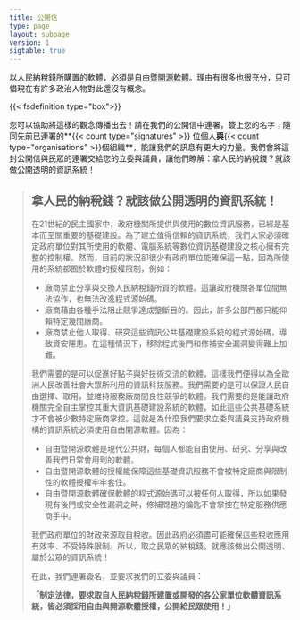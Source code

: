 ```yaml
---
title: 公開信
type: page
layout: subpage
version: 1
sigtable: true
---
```


以人民納稅錢所購置的軟體，必須是[自由暨開源軟體][fs]。理由有很多也很充分，只可惜現在有許多政治人物對此還沒有概念。

{{< fsdefinition type="box">}}

您可以協助將這樣的觀念傳播出去！請在我們的公開信中連署，簽上您的名字；隨同先前已連署的**{{< count type="signatures" >}} 位個人**與**{{< count type="organisations" >}}個組織**，能讓我們的訊息有更大的力量。我們會將這封公開信與民眾的連署交給您的立委與議員，讓他們瞭解：拿人民的納稅錢？就該做公開透明的資訊系統！

> ## 拿人民的納稅錢？就該做公開透明的資訊系統！
> 
> 在21世紀的民主國家中，政府機關所提供與使用的數位資訊服務，已經是基本而至關重要的基礎建設。為了建立值得信賴的資訊系統，我們大家必須確定政府單位對其所使用的軟體、電腦系統等數位資訊基礎建設之核心擁有完整的控制權。然而，目前的狀況卻很少有政府單位能確保這一點，因為所使用的系統都囿於軟體的授權限制，例如：
> 
> * 廠商禁止分享與交換人民納稅錢所買的軟體。這讓政府機關各單位間無法協作，也無法改進程式源始碼。
> * 廠商藉由各種手法阻止競爭達成壟斷目的。因此，許多公部門都只能仰賴特定幾間廠商。
> * 廠商禁止他人取得、研究這些資訊公共基礎建設系統的程式源始碼，導致資安隱患。在這種情況下，移除程式後門和修補安全漏洞變得難上加難。
> 
> 我們需要的是可以促進好點子與好技術交流的軟體，這樣我們便得以為全歐洲人民改善社會大眾所利用的資訊科技服務。我們需要的是可以保證人民自由選擇、取用，並維持服務廠商間良性競爭的軟體。我們需要的是能讓政府機關完全自主掌控其重大資訊基礎建設系統的軟體，如此這些公共基礎系統才不會被少數特定廠商掌控。這就是為什麼我們要求立委與議員支持政府機構的資訊系統必須使用自由開源軟體。因為：
> 
> * 自由暨開源軟體是現代公共財，每個人都能自由使用、研究、分享與改善我們日常會用到的軟體。
> * 自由暨開源軟體的授權能保障這些基礎資訊服務不會被特定廠商與限制性的軟體授權牢牢套住。
> * 自由暨開源軟體確保軟體的程式源始碼可以被任何人取得，所以如果發現有後門或安全性漏洞之時，修補問題的鑰匙不會掌控在特定服務供應商手中。
> 
> 我們政府單位的財政來源取自稅收。因此政府必須盡可能確保這些稅收應用有效率、不受特殊限制。所以，取之民眾的納稅錢，就應該做出公開透明、屬於公眾的資訊系統！
> 
> 在此，我們連署簽名，並要求我們的立委與議員：
> 
> **「制定法律，要求取自人民納稅錢所建置或開發的各公家單位軟體資訊系統，皆必須採用自由與開源軟體授權，公開給民眾使用！」**

[fs]: https://fsfe.org/freesoftware/basics/summary.html "自由軟體賦予所有人使用、研究、分享與改善軟體的權利。這些權利與其他基本人權自由息息相關、相互支持，例如言論自由、著作出版自由與祕密通訊自由等。"
